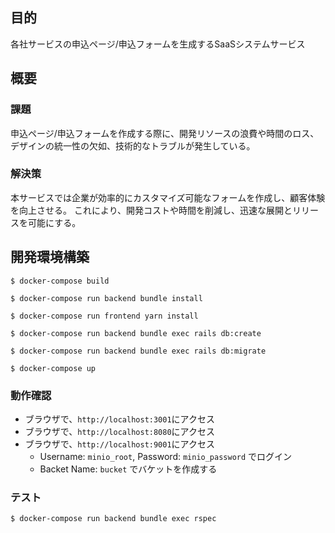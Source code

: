## 目的
各社サービスの申込ページ/申込フォームを生成するSaaSシステムサービス

## 概要
### 課題
申込ページ/申込フォームを作成する際に、開発リソースの浪費や時間のロス、デザインの統一性の欠如、技術的なトラブルが発生している。
### 解決策
本サービスでは企業が効率的にカスタマイズ可能なフォームを作成し、顧客体験を向上させる。
これにより、開発コストや時間を削減し、迅速な展開とリリースを可能にする。

## 開発環境構築
```
$ docker-compose build

$ docker-compose run backend bundle install

$ docker-compose run frontend yarn install

$ docker-compose run backend bundle exec rails db:create

$ docker-compose run backend bundle exec rails db:migrate

$ docker-compose up
```
### 動作確認
- ブラウザで、`http://localhost:3001`にアクセス
- ブラウザで、`http://localhost:8080`にアクセス
- ブラウザで、`http://localhost:9001`にアクセス
  - Username: `minio_root`, Password: `minio_password` でログイン
  - Backet Name: `bucket` でバケットを作成する
### テスト
```
$ docker-compose run backend bundle exec rspec
```